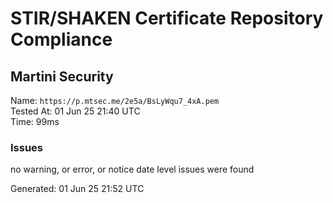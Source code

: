 # STIR/SHAKEN Certificate Repository Compliance

## Martini Security

Name: `https://p.mtsec.me/2e5a/BsLyWqu7_4xA.pem`\
Tested At: 01 Jun 25 21:40 UTC\
Time: 99ms

### Issues

no warning, or error, or notice date level issues were found

Generated: 01 Jun 25 21:52 UTC